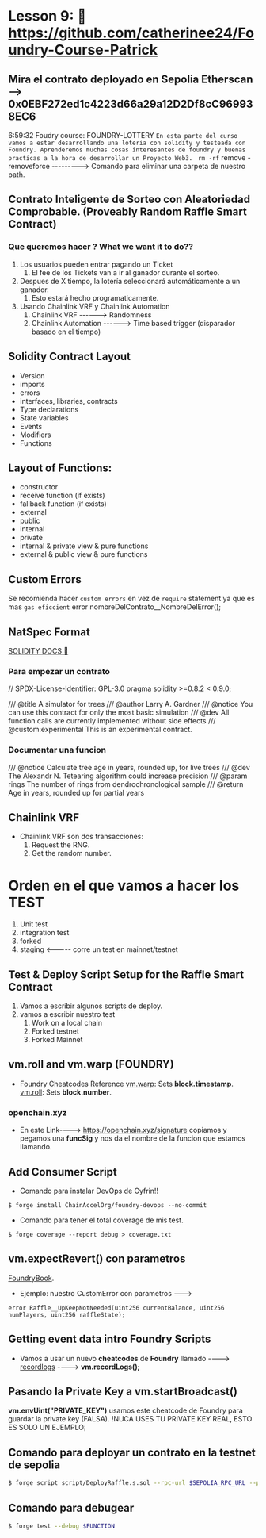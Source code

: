 # Lesson 9: 🤩 https://github.com/catherinee24/Foundry-Course-Patrick
## Mira el contrato deployado en Sepolia Etherscan --> 0x0EBF272ed1c4223d66a29a12D2Df8cC969938EC6 
6:59:32
Foudry course: FOUNDRY-LOTTERY
`En esta parte del curso vamos a estar desarrollando una loteria con solidity y testeada con Foundry. Aprenderemos muchas cosas interesantes de foundry y buenas practicas a la hora de desarrollar un Proyecto Web3. `
`rm -rf` remove -removeforce ---------> Comando para eliminar una carpeta de nuestro path.

## Contrato Inteligente de Sorteo con Aleatoriedad Comprobable. (Proveably Random Raffle Smart Contract)

### Que queremos hacer ? What we want it to do??

1. Los usuarios pueden entrar pagando un Ticket
   1. El fee de los Tickets van a ir al ganador durante el sorteo.
2. Despues de X tiempo, la lotería seleccionará automáticamente a un ganador.
   1. Esto estará hecho programaticamente.
3. Usando Chainlink VRF y Chainlink Automation
   1. Chainlink VRF ------> Randomness
   2. Chainlink Automation ------> Time based trigger (disparador basado en el tiempo)

## Solidity Contract Layout

- Version
- imports
- errors
- interfaces, libraries, contracts
- Type declarations
- State variables
- Events
- Modifiers
- Functions

## Layout of Functions:

- constructor
- receive function (if exists)
- fallback function (if exists)
- external
- public
- internal
- private
- internal & private view & pure functions
- external & public view & pure functions

## Custom Errors

Se recomienda hacer `custom errors` en vez de `require` statement ya que es mas `gas eficcient`
error nombreDelContrato\_\_NombreDelError();

## NatSpec Format

[SOLIDITY DOCS 🫡](https://docs.soliditylang.org/en/v0.8.21/natspec-format.html)

### Para empezar un contrato

// SPDX-License-Identifier: GPL-3.0
pragma solidity >=0.8.2 < 0.9.0;

/// @title A simulator for trees
/// @author Larry A. Gardner
/// @notice You can use this contract for only the most basic simulation
/// @dev All function calls are currently implemented without side effects
/// @custom:experimental This is an experimental contract.

### Documentar una funcion

/// @notice Calculate tree age in years, rounded up, for live trees
/// @dev The Alexandr N. Tetearing algorithm could increase precision
/// @param rings The number of rings from dendrochronological sample
/// @return Age in years, rounded up for partial years

## Chainlink VRF

- Chainlink VRF son dos transacciones:
  1. Request the RNG.
  2. Get the random number.

# Orden en el que vamos a hacer los TEST

1. Unit test
2. integration test
3. forked
4. staging <----- corre un test en mainnet/testnet

## Test & Deploy Script Setup for the Raffle Smart Contract

1. Vamos a escribir algunos scripts de deploy.
2. vamos a escribir nuestro test
   1. Work on a local chain
   2. Forked testnet
   3. Forked Mainnet

## vm.roll and vm.warp (FOUNDRY)

- Foundry Cheatcodes Reference
  [vm.warp](https://book.getfoundry.sh/cheatcodes/warp?highlight=vm.warp#examples): Sets **block.timestamp**.
  [vm.roll](https://book.getfoundry.sh/cheatcodes/roll?highlight=vm.roll#examples): Sets **block.number**.

### openchain.xyz

- En este Link----> https://openchain.xyz/signature copiamos y pegamos una **funcSig** y nos da el nombre de la funcion que estamos llamando.

## Add Consumer Script

- Comando para instalar DevOps de Cyfrin!!

```shell
$ forge install ChainAccelOrg/foundry-devops --no-commit
```

- Comando para tener el total coverage de mis test.

```shell
$ forge coverage --report debug > coverage.txt
```

## vm.expectRevert() con parametros

[FoundryBook](https://book.getfoundry.sh/cheatcodes/expect-revert?highlight=expectRevert#examples).

- Ejemplo: nuestro CustomError con parametros --->

```solidity
error Raffle__UpKeepNotNeeded(uint256 currentBalance, uint256 numPlayers, uint256 raffleState);
```

## Getting event data intro Foundry Scripts

- Vamos a usar un nuevo **cheatcodes** de **Foundry** llamado ----> [recordlogs](https://book.getfoundry.sh/cheatcodes/record-logs?highlight=recordLogs#recordlogs) ----> **vm.recordLogs();**

## Pasando la Private Key a vm.startBroadcast()

**vm.envUint("PRIVATE_KEY")** usamos este cheatcode de Foundry para guardar la private key (FALSA).
!NUCA USES TU PRIVATE KEY REAL, ESTO ES SOLO UN EJEMPLO¡

## Comando para deployar un contrato en la testnet de sepolia
```bash	
$ forge script script/DeployRaffle.s.sol --rpc-url $SEPOLIA_RPC_URL --private-key $PRIVATE_KEY --broadcast --verify --etherscan-api-key $ETHERSCAN_API_KEY
```

## Comando para debugear 
```bash	
$ forge test --debug $FUNCTION
```

